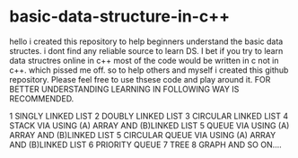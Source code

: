 # basic-data-structure-in-c++
hello i created this repository to help beginners understand the basic data structes.
i dont find any reliable source to learn DS.
I bet if you try to learn data structres online in c++ most of the code would be written in c not in c++.
which pissed me off. so to help others and myself i created this github repository.
Please feel free to use thsese code and play around it.
FOR BETTER UNDERSTANDING LEARNING IN FOLLOWING WAY IS RECOMMENDED.

1 SINGLY LINKED LIST
2 DOUBLY LINKED LIST
3 CIRCULAR LINKED LIST
4 STACK VIA USING (A) ARRAY AND (B)LINKED LIST
5 QUEUE VIA USING (A) ARRAY AND (B)LINKED LIST
5 CIRCULAR QUEUE VIA USING (A) ARRAY AND (B)LINKED LIST
6 PRIORITY QUEUE
7 TREE 
8 GRAPH AND SO ON....
